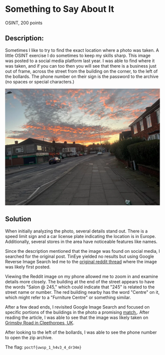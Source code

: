 # Something to Say About It
OSINT, 200 points

## Description:
Sometimes I like to try to find the exact location where a photo was taken. A little OSINT exercise I do sometimes to keep my skills sharp. This image was posted to a social media platform last year. I was able to find where it was taken, and if you can too then you will see that there is a business just out of frame, across the street from the building on the corner, to the left of the bollards. The phone number on their sign is the password to the archive (no spaces or special characters.)

![Image](./images/OSINT200-2.webp)

## Solution

When initially analyzing the photo, several details stand out. There is a speed limit sign and a car license plate indicating the location is in Europe. Additionally, several stores in the area have noticeable features like names.

Since the description mentioned that the image was found on social media, I searched for the original post. TinEye yielded no results but using Google Reverse Image Search led me to the [original reddit thread](https://www.reddit.com/r/pics/comments/1avt0nk/some_sky_pictures_from_my_paper_round/) where the image was likely first posted. 

Viewing the Reddit image on my phone allowed me to zoom in and examine details more closely. The building at the end of the street appears to have the words "Salon @ 245," which could indicate that "245" is related to the street name or number. The red building nearby has the word "Centre" on it, which might refer to a "Furniture Centre" or something similar. 

After a few dead ends, I revisited Google Image Search and focused on specific portions of the buildings in the photo a promising [match.](https://www.grimsbytelegraph.co.uk/news/grimsby-news/man-launched-unprovoked-knife-attack-8755369). After reading the article, I was able to see that the image was likely taken on [Grimsby Road in Cleethorpes, UK](https://www.google.com/maps/@53.5677051,-0.0441088,3a,75y,68h,90t/data=!3m7!1e1!3m5!1sHezVPd16qUTJtCJqAUubEA!2e0!6shttps:%2F%2Fstreetviewpixels-pa.googleapis.com%2Fv1%2Fthumbnail%3Fcb_client%3Dmaps_sv.tactile%26w%3D900%26h%3D600%26pitch%3D0%26panoid%3DHezVPd16qUTJtCJqAUubEA%26yaw%3D67.99529419642565!7i16384!8i8192?hl=en&entry=ttu&g_ep=EgoyMDI1MDEwOC4wIKXMDSoASAFQAw%3D%3D). 

After looking to the left of the bollards, I was able to see the phone number to open the zip archive. 


The flag: ``poctf{uwsp_1_h4v3_4_dr34m}``

